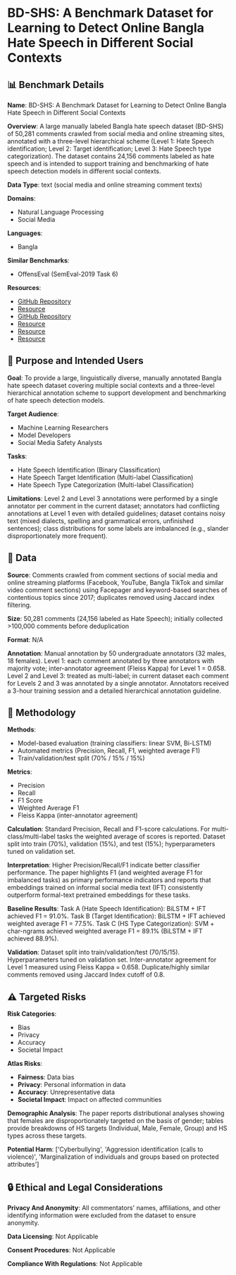 # BD-SHS: A Benchmark Dataset for Learning to Detect Online Bangla Hate Speech in Different Social Contexts

## 📊 Benchmark Details

**Name**: BD-SHS: A Benchmark Dataset for Learning to Detect Online Bangla Hate Speech in Different Social Contexts

**Overview**: A large manually labeled Bangla hate speech dataset (BD-SHS) of 50,281 comments crawled from social media and online streaming sites, annotated with a three-level hierarchical scheme (Level 1: Hate Speech identification; Level 2: Target identification; Level 3: Hate Speech type categorization). The dataset contains 24,156 comments labeled as hate speech and is intended to support training and benchmarking of hate speech detection models in different social contexts.

**Data Type**: text (social media and online streaming comment texts)

**Domains**:
- Natural Language Processing
- Social Media

**Languages**:
- Bangla

**Similar Benchmarks**:
- OffensEval (SemEval-2019 Task 6)

**Resources**:
- [GitHub Repository](https://github.com/naurosromim/hate-speech-dataset-for-Bengali-social-media)
- [Resource](https://hatespeechdata.com/)
- [GitHub Repository](https://github.com/strohne/Facepager)
- [Resource](https://www.statista.com/statistics/268136/top-15-countries-based-on-number-of-facebook-users/)
- [Resource](https://www.statista.com/forecasts/1146236/youtube-users-in-bangladesh)
- [Resource](https://www.wikipedia.org/)

## 🎯 Purpose and Intended Users

**Goal**: To provide a large, linguistically diverse, manually annotated Bangla hate speech dataset covering multiple social contexts and a three-level hierarchical annotation scheme to support development and benchmarking of hate speech detection models.

**Target Audience**:
- Machine Learning Researchers
- Model Developers
- Social Media Safety Analysts

**Tasks**:
- Hate Speech Identification (Binary Classification)
- Hate Speech Target Identification (Multi-label Classification)
- Hate Speech Type Categorization (Multi-label Classification)

**Limitations**: Level 2 and Level 3 annotations were performed by a single annotator per comment in the current dataset; annotators had conflicting annotations at Level 1 even with detailed guidelines; dataset contains noisy text (mixed dialects, spelling and grammatical errors, unfinished sentences); class distributions for some labels are imbalanced (e.g., slander disproportionately more frequent).

## 💾 Data

**Source**: Comments crawled from comment sections of social media and online streaming platforms (Facebook, YouTube, Bangla TikTok and similar video comment sections) using Facepager and keyword-based searches of contentious topics since 2017; duplicates removed using Jaccard index filtering.

**Size**: 50,281 comments (24,156 labeled as Hate Speech); initially collected >100,000 comments before deduplication

**Format**: N/A

**Annotation**: Manual annotation by 50 undergraduate annotators (32 males, 18 females). Level 1: each comment annotated by three annotators with majority vote; inter-annotator agreement (Fleiss Kappa) for Level 1 = 0.658. Level 2 and Level 3: treated as multi-label; in current dataset each comment for Levels 2 and 3 was annotated by a single annotator. Annotators received a 3-hour training session and a detailed hierarchical annotation guideline.

## 🔬 Methodology

**Methods**:
- Model-based evaluation (training classifiers: linear SVM, Bi-LSTM)
- Automated metrics (Precision, Recall, F1, weighted average F1)
- Train/validation/test split (70% / 15% / 15%)

**Metrics**:
- Precision
- Recall
- F1 Score
- Weighted Average F1
- Fleiss Kappa (inter-annotator agreement)

**Calculation**: Standard Precision, Recall and F1-score calculations. For multi-class/multi-label tasks the weighted average of scores is reported. Dataset split into train (70%), validation (15%), and test (15%); hyperparameters tuned on validation set.

**Interpretation**: Higher Precision/Recall/F1 indicate better classifier performance. The paper highlights F1 (and weighted average F1 for imbalanced tasks) as primary performance indicators and reports that embeddings trained on informal social media text (IFT) consistently outperform formal-text pretrained embeddings for these tasks.

**Baseline Results**: Task A (Hate Speech Identification): BiLSTM + IFT achieved F1 = 91.0%. Task B (Target Identification): BiLSTM + IFT achieved weighted average F1 = 77.5%. Task C (HS Type Categorization): SVM + char-ngrams achieved weighted average F1 = 89.1% (BiLSTM + IFT achieved 88.9%).

**Validation**: Dataset split into train/validation/test (70/15/15). Hyperparameters tuned on validation set. Inter-annotator agreement for Level 1 measured using Fleiss Kappa = 0.658. Duplicate/highly similar comments removed using Jaccard Index cutoff of 0.8.

## ⚠️ Targeted Risks

**Risk Categories**:
- Bias
- Privacy
- Accuracy
- Societal Impact

**Atlas Risks**:
- **Fairness**: Data bias
- **Privacy**: Personal information in data
- **Accuracy**: Unrepresentative data
- **Societal Impact**: Impact on affected communities

**Demographic Analysis**: The paper reports distributional analyses showing that females are disproportionately targeted on the basis of gender; tables provide breakdowns of HS targets (Individual, Male, Female, Group) and HS types across these targets.

**Potential Harm**: ['Cyberbullying', 'Aggression identification (calls to violence)', 'Marginalization of individuals and groups based on protected attributes']

## 🔒 Ethical and Legal Considerations

**Privacy And Anonymity**: All commentators' names, affiliations, and other identifying information were excluded from the dataset to ensure anonymity.

**Data Licensing**: Not Applicable

**Consent Procedures**: Not Applicable

**Compliance With Regulations**: Not Applicable
